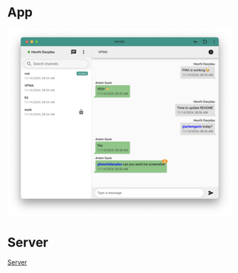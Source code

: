 # App

![App](doc/nextalk_app.png)

# Server

[Server](https://github.com/TechOctopus/nextalk-backend)
